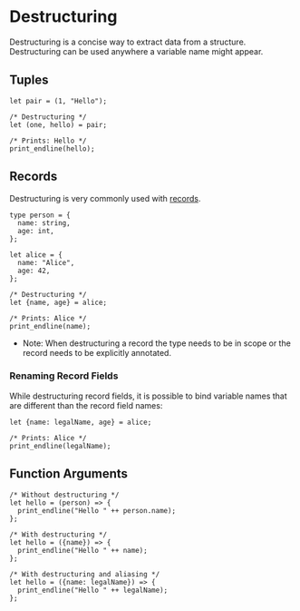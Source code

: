 # Destructuring

Destructuring is a concise way to extract data from a structure. Destructuring can be used anywhere a variable name might appear.

## [](#tuples)Tuples

```reason
let pair = (1, "Hello");

/* Destructuring */
let (one, hello) = pair;

/* Prints: Hello */
print_endline(hello);

```

## [](#records)Records

Destructuring is very commonly used with [records](https://reasonml.github.io/docs/en/record).

```reason
type person = {
  name: string,
  age: int,
};

let alice = {
  name: "Alice",
  age: 42,
};

/* Destructuring */
let {name, age} = alice;

/* Prints: Alice */
print_endline(name);

```

*   Note: When destructuring a record the type needs to be in scope or the record needs to be explicitly annotated.

### [](#renaming-record-fields)Renaming Record Fields

While destructuring record fields, it is possible to bind variable names that are different than the record field names:

```reason
let {name: legalName, age} = alice;

/* Prints: Alice */
print_endline(legalName);

```

## [](#function-arguments)Function Arguments

```reason
/* Without destructuring */
let hello = (person) => {
  print_endline("Hello " ++ person.name);
};

/* With destructuring */
let hello = ({name}) => {
  print_endline("Hello " ++ name);
};

/* With destructuring and aliasing */
let hello = ({name: legalName}) => {
  print_endline("Hello " ++ legalName);
};
```